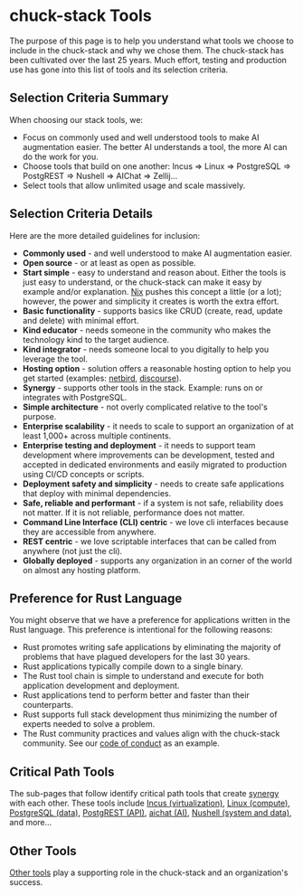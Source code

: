 # chuck-stack Tools

The purpose of this page is to help you understand what tools we choose to include in the chuck-stack and why we chose them. The chuck-stack has been cultivated over the last 25 years. Much effort, testing and production use has gone into this list of tools and its selection criteria.

## Selection Criteria Summary

When choosing our stack tools, we:

- Focus on commonly used and well understood tools to make AI augmentation easier. The better AI understands a tool, the more AI can do the work for you.
- Choose tools that build on one another: Incus => Linux => PostgreSQL => PostgREST => Nushell => AIChat => Zellij...
- Select tools that allow unlimited usage and scale massively.

## Selection Criteria Details

Here are the more detailed guidelines for inclusion:

- **Commonly used** - and well understood to make AI augmentation easier.
- **Open source** - or at least as open as possible.
- **Start simple** - easy to understand and reason about. Either the tools is just easy to understand, or the chuck-stack can make it easy by example and/or explanation. [Nix](./tool-linux.md#nix) pushes this concept a little (or a lot); however, the power and simplicity it creates is worth the extra effort.
- **Basic functionality** - supports basics like CRUD (create, read, update and delete) with minimal effort.
- **Kind educator** - needs someone in the community who makes the technology kind to the target audience.
- **Kind integrator** - needs someone local to you digitally to help you leverage the tool.
- **Hosting option** - solution offers a reasonable hosting option to help you get started (examples: [netbird](./tool-netbird.md), [discourse](./tool-discourse.md)).
- **Synergy** - supports other tools in the stack. Example: runs on or integrates with PostgreSQL.
- **Simple architecture** - not overly complicated relative to the tool's purpose.
- **Enterprise scalability** - it needs to scale to support an organization of at least 1,000+ across multiple continents.
- **Enterprise testing and deployment** - it needs to support team development where improvements can be development, tested and accepted in dedicated environments and easily migrated to production using CI/CD concepts or scripts.
- **Deployment safety and simplicity** - needs to create safe applications that deploy with minimal dependencies.
- **Safe, reliable and performant** - if a system is not safe, reliability does not matter. If it is not reliable, performance does not matter.
- **Command Line Interface (CLI) centric** - we love cli interfaces because they are accessible from anywhere.
- **REST centric** - we love scriptable interfaces that can be called from anywhere (not just the cli).
- **Globally deployed** - supports any organization in an corner of the world on almost any hosting platform.

## Preference for Rust Language

You might observe that we have a preference for applications written in the Rust language. This preference is intentional for the following reasons:

- Rust promotes writing safe applications by eliminating the majority of problems that have plagued developers for the last 30 years.
- Rust applications typically compile down to a single binary.
- The Rust tool chain is simple to understand and execute for both application development and deployment.
- Rust applications tend to perform better and faster than their counterparts.
- Rust supports full stack development thus minimizing the number of experts needed to solve a problem.
- The Rust community practices and values align with the chuck-stack community. See our [code of conduct](./code-of-conduct.md) as an example.

## Critical Path Tools

The sub-pages that follow identify critical path tools that create [synergy](./terminology.md#synergy) with each other. These tools include [Incus (virtualization)](./tool-incus.md), [Linux (compute)](./tool-linux.md), [PostgreSQL (data)](./tool-postgresql.md), [PostgREST (API)](./tool-postgrest.md), [aichat (AI)](./tool-aichat.md), [Nushell (system and data)](./tool-nushell.md), and more...

## Other Tools

[Other tools](./tool-others.md) play a supporting role in the chuck-stack and an organization's success.
